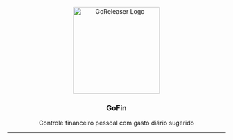 <p align="center">
  <img alt="GoReleaser Logo" src="https://www.pngkey.com/png/detail/548-5489775_finance-gopher-go-lang.png" height="200" />
  <h3 align="center">GoFin</h3>
  <p align="center">Controle financeiro pessoal com gasto diário sugerido</p>
</p>

---
